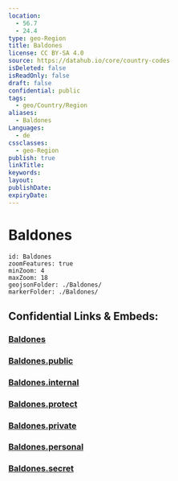 ```yaml
---
location:
  - 56.7
  - 24.4
type: geo-Region
title: Baldones
license: CC BY-SA 4.0
source: https://datahub.io/core/country-codes
isDeleted: false
isReadOnly: false
draft: false
confidential: public
tags:
  - geo/Country/Region
aliases:
  - Baldones
Languages:
  - de
cssclasses:
  - geo-Region
publish: true
linkTitle:
keywords:
layout:
publishDate:
expiryDate:
---
```


# Baldones

```leaflet
id: Baldones
zoomFeatures: true 
minZoom: 4 
maxZoom: 18
geojsonFolder: ./Baldones/
markerFolder: ./Baldones/
```


## Confidential Links & Embeds: 

### [Baldones](/_Standards/Earth/Continent/Europe/Europe~North/Latvia/Counties/Baldones.md) 

### [Baldones.public](/_public/Earth/Continent/Europe/Europe~North/Latvia/Counties/Baldones.public.md) 

### [Baldones.internal](/_internal/Earth/Continent/Europe/Europe~North/Latvia/Counties/Baldones.internal.md) 

### [Baldones.protect](/_protect/Earth/Continent/Europe/Europe~North/Latvia/Counties/Baldones.protect.md) 

### [Baldones.private](/_private/Earth/Continent/Europe/Europe~North/Latvia/Counties/Baldones.private.md) 

### [Baldones.personal](/_personal/Earth/Continent/Europe/Europe~North/Latvia/Counties/Baldones.personal.md) 

### [Baldones.secret](/_secret/Earth/Continent/Europe/Europe~North/Latvia/Counties/Baldones.secret.md)


